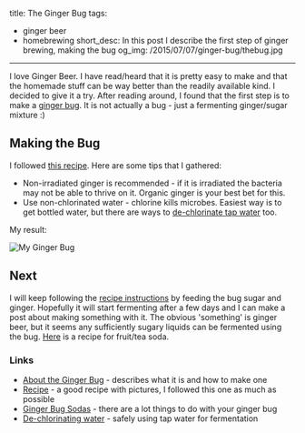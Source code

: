 title: The Ginger Bug
tags:
  - ginger beer
  - homebrewing
short_desc: In this post I describe the first step of ginger brewing, making the bug
og_img: /2015/07/07/ginger-bug/thebug.jpg
---
I love Ginger Beer. I have read/heard that it is pretty easy to make and that the homemade stuff can be way better than the readily available kind. I decided to give it a try. After reading around, I found that the first step is to make a [ginger bug]. It is not actually a bug - just a fermenting ginger/sugar mixture :)

## Making the Bug
I followed [this recipe][ginger beer recipe]. Here are some tips that I gathered:

* Non-irradiated ginger is recommended - if it is irradiated the bacteria may not be able to thrive on it. Organic ginger is your best bet for this.
* Use non-chlorinated water - chlorine kills microbes. Easiest way is to get bottled water, but there are ways to [de-chlorinate tap water][de-chlorinate water] too.

My result:

![My Ginger Bug](/2015/07/07/ginger-bug/thebug.jpg)

## Next
I will keep following the [recipe instructions][ginger beer recipe] by feeding the bug sugar and ginger. Hopefully it will start fermenting after a few days and I can make a post about making something with it. The obvious 'something' is ginger beer, but it seems any sufficiently sugary liquids can be fermented using the bug. [Here][ginger soda] is a recipe for fruit/tea soda.

### Links
* [About the Ginger Bug][ginger bug] - describes what it is and how to make one
* [Recipe][ginger beer recipe] - a good recipe with pictures, I followed this one as much as possible
* [Ginger Bug Sodas][ginger soda] - there are a lot things to do with your ginger bug
* [De-chlorinating water][de-chlorinate water] - safely using tap water for fermentation


[ginger bug]: http://nourishedkitchen.com/ginger-bug/
[ginger beer recipe]: http://phickle.com/fermentation-basics-ginger-beer/
[ginger soda]: http://wholelifestylenutrition.com/recipes/drinks/organic-fermented-ginger-bug-soda-recipe/
[de-chlorinate water]: http://homebrew.stackexchange.com/questions/3447/what-are-the-various-ways-to-remove-chlorine-chloramine-from-tap-water
